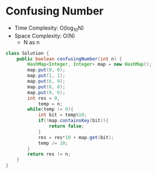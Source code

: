 # Confusing Number

- Time Complexity: O(log<sub>10</sub>N)
- Space Complexity: O(N)
  - N as n

```java
class Solution {
    public boolean confusingNumber(int n) {
        HashMap<Integer, Integer> map = new HashMap();
        map.put(0, 0);
        map.put(1, 1);
        map.put(6, 9);
        map.put(8, 8);
        map.put(9, 6);
        int res = 0,
            temp = n;
        while(temp != 0){
            int bit = temp%10;
            if(!map.containsKey(bit)){
                return false;
            }
            res = res*10 + map.get(bit);
            temp /= 10;
        }
        return res != n;
    }
}
```
